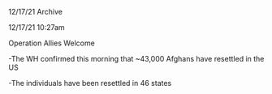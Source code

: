12/17/21 Archive

12/17/21 10:27am

Operation Allies Welcome

-The WH confirmed this morning that ~43,000 Afghans have resettled in the US

-The individuals have been resettled in 46 states